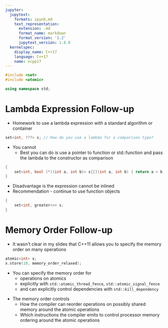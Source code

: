```yaml
---
jupyter:
  jupytext:
    formats: ipynb,md
    text_representation:
      extension: .md
      format_name: markdown
      format_version: '1.2'
      jupytext_version: 1.8.0
  kernelspec:
    display_name: C++17
    language: C++17
    name: xcpp17
---
```


```c++ slideshow={"slide_type": "skip"}
#include <set>
#include <atomic>

using namespace std;
```

<!-- #region slideshow={"slide_type": "slide"} -->
# Lambda Expression Follow-up
- Homework to use a lambda expression with a standard algorithm or container
```cpp
set<int, ???> s; // How do you use a lambda for a comparison type?
```
<!-- #endregion -->

<!-- #region slideshow={"slide_type": "fragment"} -->
- You cannot
    - Best you can do is use a pointer to function or std::function and pass the lambda to the constructor as comparison
<!-- #endregion -->

```c++ slideshow={"slide_type": "fragment"}
{
    set<int, bool (*)(int a, int b)> s{[](int a, int b) { return a > b; }};
}
```

<!-- #region slideshow={"slide_type": "slide"} -->
- Disadvantage is the expression cannot be inlined
- Recommendation - continue to use function objects
<!-- #endregion -->

```c++ slideshow={"slide_type": "fragment"}
{
    set<int, greater<>> s;
}
```

<!-- #region slideshow={"slide_type": "slide"} -->
# Memory Order Follow-up

- It wasn't clear in my slides that C++11 allows you to specify the memory order on many operations
<!-- #endregion -->

```c++ slideshow={"slide_type": "fragment"}
atomic<int> x;
x.store(10, memory_order_relaxed);
```

<!-- #region slideshow={"slide_type": "fragment"} -->
- You can specify the memory order for
    - operations on atomics
    - explicitly with `std::atomic_thread_fence`, `std::atomic_signal_fence`
    - and can explicitly control dependencies with `std::kill_dependency`
<!-- #endregion -->

<!-- #region slideshow={"slide_type": "slide"} -->
- The memory order controls
    - How the compiler can reorder operations on possibly shared memory around the atomic operations
    - Which instructions the compiler emits to control processor memory ordering around the atomic operations
<!-- #endregion -->

```c++

```
